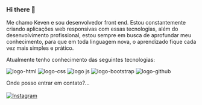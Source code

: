 ### Hi there 👋

Me chamo Keven e sou desenvolvedor front end.
Estou constantemente criando aplicações web responsivas com essas tecnologias, além do desenvolvimento profissional, estou sempre em busca de aprofundar meu conhecimento, para que em toda linguagem nova, o aprendizado fique cada vez mais simples e prático.

Atualmente tenho conhecimento das seguintes tecnologias: 

<img src="https://img.shields.io/badge/HTML5-E34F26?style=for-the-badge&logo=html5&logoColor=white" alt="logo-html"> <img src="https://img.shields.io/badge/CSS-239120?&style=for-the-badge&logo=css3&logoColor=white" alt="logo-css"> <img src="https://img.shields.io/badge/JavaScript-323330?style=for-the-badge&logo=javascript&logoColor=F7DF1E" alt="logo js"> <img src="https://img.shields.io/badge/Bootstrap-563D7C?style=for-the-badge&logo=bootstrap&logoColor=white" alt="logo-bootstrap"> <img src="https://img.shields.io/badge/GitHub-100000?style=for-the-badge&logo=github&logoColor=white" alt="logo-github"> 

Onde posso entrar em contato?...
<br>
<br>
[![Instagram](https://img.shields.io/badge/Instagram-E4405F?style=for-the-badge&logo=instagram&logoColor=white)](https://www.instagram.com/kevenrdgz/)
